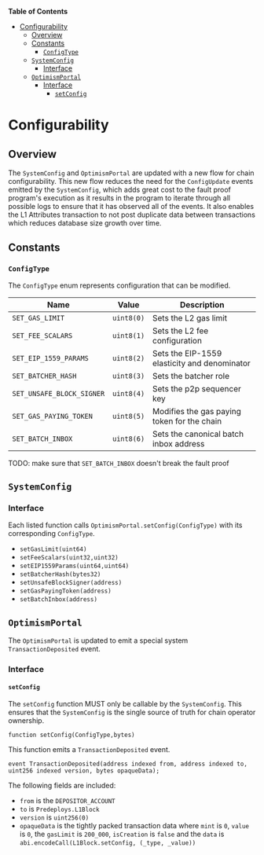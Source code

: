 <!-- START doctoc generated TOC please keep comment here to allow auto update -->
<!-- DON'T EDIT THIS SECTION, INSTEAD RE-RUN doctoc TO UPDATE -->
**Table of Contents**

- [Configurability](#configurability)
  - [Overview](#overview)
  - [Constants](#constants)
    - [`ConfigType`](#configtype)
  - [`SystemConfig`](#systemconfig)
    - [Interface](#interface)
  - [`OptimismPortal`](#optimismportal)
    - [Interface](#interface-1)
      - [`setConfig`](#setconfig)

<!-- END doctoc generated TOC please keep comment here to allow auto update -->

# Configurability

## Overview

The `SystemConfig` and `OptimismPortal` are updated with a new flow for chain
configurability. This new flow reduces the need for the `ConfigUpdate` events
emitted by the `SystemConfig`, which adds great cost to the fault proof program's
execution as it results in the program to iterate through all possible logs to
ensure that it has observed all of the events. It also enables the L1 Attributes
transaction to not post duplicate data between transactions which reduces database
size growth over time.

## Constants

### `ConfigType`

The `ConfigType` enum represents configuration that can be modified.

| Name | Value | Description |
| ---- | ----- | --- |
| `SET_GAS_LIMIT` | `uint8(0)` | Sets the L2 gas limit |
| `SET_FEE_SCALARS` | `uint8(1)` | Sets the L2 fee configuration |
| `SET_EIP_1559_PARAMS` | `uint8(2)` | Sets the EIP-1559 elasticity and denominator |
| `SET_BATCHER_HASH` | `uint8(3)` | Sets the batcher role |
| `SET_UNSAFE_BLOCK_SIGNER` | `uint8(4)` | Sets the p2p sequencer key |
| `SET_GAS_PAYING_TOKEN` | `uint8(5)` | Modifies the gas paying token for the chain |
| `SET_BATCH_INBOX` | `uint8(6)` | Sets the canonical batch inbox address |

TODO: make sure that `SET_BATCH_INBOX` doesn't break the fault proof

## `SystemConfig`

### Interface

Each listed function calls `OptimismPortal.setConfig(ConfigType)` with its corresponding
`ConfigType`.

- `setGasLimit(uint64)`
- `setFeeScalars(uint32,uint32)`
- `setEIP1559Params(uint64,uint64)`
- `setBatcherHash(bytes32)`
- `setUnsafeBlockSigner(address)`
- `setGasPayingToken(address)`
- `setBatchInbox(address)`

## `OptimismPortal`

The `OptimismPortal` is updated to emit a special system `TransactionDeposited` event.

### Interface

#### `setConfig`

The `setConfig` function MUST only be callable by the `SystemConfig`. This ensures that the `SystemConfig`
is the single source of truth for chain operator ownership.

```solidity
function setConfig(ConfigType,bytes)
```

This function emits a `TransactionDeposited` event.

```solidity
event TransactionDeposited(address indexed from, address indexed to, uint256 indexed version, bytes opaqueData);
```

The following fields are included:

- `from` is the `DEPOSITOR_ACCOUNT`
- `to` is `Predeploys.L1Block`
- `version` is `uint256(0)`
- `opaqueData` is the tightly packed transaction data where `mint` is `0`, `value` is `0`, the `gasLimit`
   is `200_000`, `isCreation` is `false` and the `data` is `abi.encodeCall(L1Block.setConfig, (_type, _value))`
